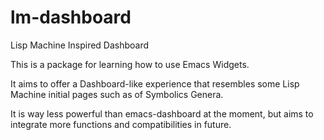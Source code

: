 # lm-dashboard
Lisp Machine Inspired Dashboard

This is a package for learning how to use Emacs Widgets.

It aims to offer a Dashboard-like experience that resembles
some Lisp Machine initial pages such as of Symbolics Genera.

It is way less powerful than emacs-dashboard at the moment, but aims
to integrate more functions and compatibilities in future.
